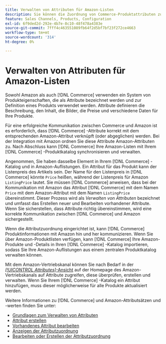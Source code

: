 ```yaml
---
title: Verwalten von Attributen für Amazon-Listen
description: Sie können die Zuordnung von Commerce-Produktattributen zu den Amazon-Attributen verwalten, um genaue Produktinformationen zwischen den Systemen sicherzustellen.
feature: Sales Channels, Products, Configuration
exl-id: 6f9ded2d-292e-4b7e-8c10-48f478a4383e
source-git-commit: 7fff4c463551089fb64f2d5bf7bf23f272ce4663
workflow-type: tm+mt
source-wordcount: '314'
ht-degree: 0%

---
```


# Verwalten von Attributen für Amazon-Listen

Sowohl Amazon als auch [!DNL Commerce] verwenden ein System von Produkteigenschaften, die als Attribute bezeichnet werden und zur Definition eines Produkts verwendet werden. Attribute definieren die Beschreibung, den Inhalt, die Bilder, die Preise und verschiedene Daten für Ihre Produkte.

Für eine erfolgreiche Kommunikation zwischen Commerce und Amazon ist es erforderlich, dass [!DNL Commerce] -Attribute korrekt mit dem entsprechenden Amazon-Attribut verknüpft (oder abgeglichen) werden. Bei der Integration mit Amazon ordnen Sie diese Attribute Amazon-Attributen zu. Nach Abschluss kann [!DNL Commerce] Ihre Amazon-Listen mit Ihrem [!DNL Commerce] -Produktkatalog synchronisieren und verwalten.

Angenommen, Sie haben dasselbe Element in Ihrem [!DNL Commerce] -Katalog und in Amazon-Auflistungen. Ein Attribut für das Produkt kann der Listenpreis des Artikels sein. Der Name für den Listenpreis in [!DNL Commerce] könnte `Price` heißen, während der Listenpreis für Amazon `ListingPrice` lautet. Sie müssen [!DNL Commerce] anweisen, dass bei der Kommunikation mit Amazon das Attribut [!DNL Commerce] mit dem Namen `Price` mit dem Amazon-Attribut mit dem Namen `ListingPrice` übereinstimmt. Dieser Prozess wird als _Verwalten von Attributen_ bezeichnet und umfasst das Erstellen neuer und Bearbeiten vorhandener Attribute. Wenn Sie sicherstellen, dass Attribute richtig übereinstimmen, wird eine korrekte Kommunikation zwischen [!DNL Commerce] und Amazon sichergestellt.

Wenn die Attributzuordnung eingerichtet ist, kann [!DNL Commerce] Produktinformationen mit Amazon hin und her kommunizieren. Wenn Sie über Amazon-Produktlisten verfügen, kann [!DNL Commerce] Ihre Amazon-Produkte und -Details in Ihren [!DNL Commerce] -Katalog importieren, sodass Sie Ihre Amazon-Auflistungen aus einem zentralen Produktkatalog verwalten können.

Mit dem Amazon-Vertriebskanal können Sie nach Bedarf in der [_[!UICONTROL Attributes]_-Ansicht](./attributes-view.md) auf der Homepage des Amazon-Vertriebskanals auf Attribute zugreifen, diese überprüfen, erstellen und verwalten. Wenn Sie Ihrem [!DNL Commerce] -Katalog ein Attribut hinzufügen, muss dieser möglicherweise für alle Produkte aktualisiert werden.

Weitere Informationen zu [!DNL Commerce] und Amazon-Attributsätzen und -werten finden Sie unter:

- [Grundlagen zum Verwalten von Attributen](https://experienceleague.adobe.com/docs/commerce-admin/catalog/product-attributes/product-attributes.html)
- [Attribut erstellen](./creating-attributes.md#create-an-attribute)
- [Vorhandenes Attribut bearbeiten](./creating-attributes.md#edit-an-attribute)
- [Anzeigen der Attributzuordnung](./amazon-matching-attributes-values.md)
- [Bearbeiten oder Erstellen der Attributzuordnung](./amazon-manually-update-incomplete-listing.md)
